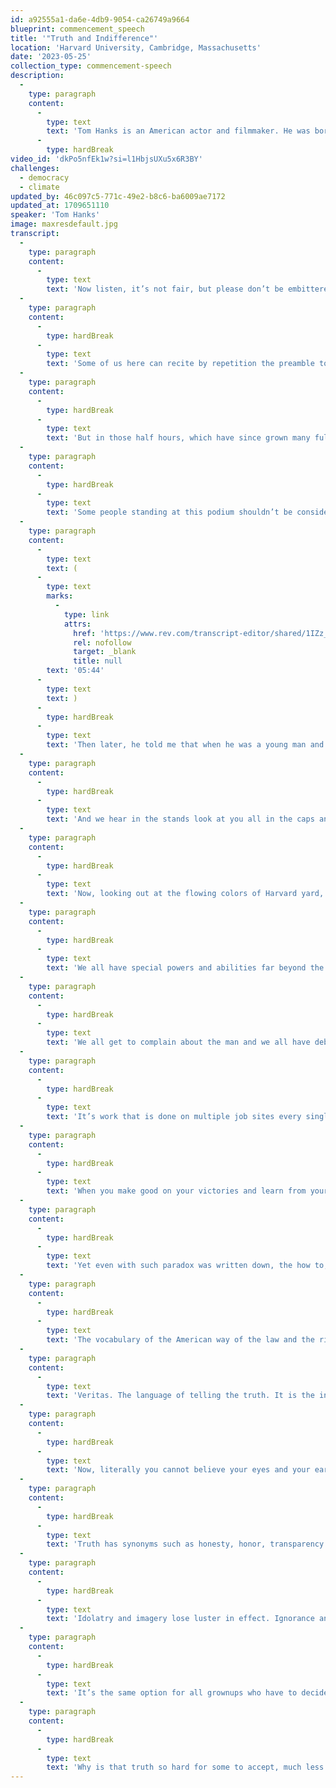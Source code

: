 ```yaml
---
id: a92555a1-da6e-4db9-9054-ca26749a9664
blueprint: commencement_speech
title: '"Truth and Indifference"'
location: 'Harvard University, Cambridge, Massachusetts'
date: '2023-05-25'
collection_type: commencement-speech
description:
  -
    type: paragraph
    content:
      -
        type: text
        text: 'Tom Hanks is an American actor and filmmaker. He was born on July 9, 1956, in Concord, California. His mother worked in a hospital and was a distant relative of Abraham Lincoln. Hanks is known for his cheerful everyman persona and has starred in many popular films. He is also a big supporter of environmental causes, same-sex marriage, and alternative fuels.'
      -
        type: hardBreak
video_id: 'dkPo5nfEk1w?si=l1HbjsUXu5x6R3BY'
challenges:
  - democracy
  - climate
updated_by: 46c097c5-771c-49e2-b8c6-ba6009ae7172
updated_at: 1709651110
speaker: 'Tom Hanks'
image: maxresdefault.jpg
transcript:
  -
    type: paragraph
    content:
      -
        type: text
        text: 'Now listen, it’s not fair, but please don’t be embittered by this fact. Now without having done a lick of work, without having spent any time in class, without once walking into that library, in order to have anything to do with the graduating class of Harvard, it’s faculty or it’s a distinguished alumni, I make a damn good living playing someone who did. It’s the way of the world, kids. On behalf of all of us who studied for two years at Chabot Community College in Hayward, California, two semesters at California State University, Sacramento, and for 45 years at the School of Hard knocks earning a Bachelor of Arts degree in one damn thing after another, thank you. I don’t know much about Latin, I have no real passion for enzymes and public global policy is something I scan in the newspaper just before I do the Wordle. And yet here I am closing. Closing for Josiah, Palace and Vic. Thank you.'
  -
    type: paragraph
    content:
      -
        type: hardBreak
      -
        type: text
        text: 'Some of us here can recite by repetition the preamble to a television show we might have seen five days a week about a strange being from another planet, with powers and abilities far beyond those of mortal men. Superman, who disguised as a mild-mannered reporter for a great metropolitan newspaper … There were many metropolitan newspapers once, and some of them were great. Who could change the course of Mighty Rivers and Ben Steele with his bare hands, he was faster than a speeding bullet and he was more powerful than a locomotive and he was able to leap tall buildings at a single bound and those are very, very impressive superpowers, no? Well, what was most impressive about his powers was how he chose to wield them. Yeah, cats were saved from trees and evildoers were banished to the phantom zone and the innocent were rescued with reliable and assuring regularity.'
  -
    type: paragraph
    content:
      -
        type: hardBreak
      -
        type: text
        text: 'But in those half hours, which have since grown many full length films and multiverses and God, you kids see them all, was the ongoing struggle for not just the protection and safety of the world, but to the exposing of crooks and their lies to the light of day. Superman, you see, and his proxies of Wonder Woman and Captain America and Black Panther and the Black Widow and The Fantastic Four. My God, there’s a million of them. They are all enmeshed in that never-ending battle for truth, justice and the American way. And in such a struggle being a Superman is a plus. Even with his one lethal weakness, exposure to chunks of the wreckage of his home planet destroyed by its own hubris and apathy. But hey, there ain’t no Superman nor anyone else in his Justice League. There’s just us on this planet. Now, on occasions such as this, beware of certain orders who resort to using sage quotations from historical figures or the words of legends of literature and arts, the name-dropping of famous friends, as a claim to some wisdom or super ability.'
  -
    type: paragraph
    content:
      -
        type: hardBreak
      -
        type: text
        text: 'Some people standing at this podium shouldn’t be considered much more than lucky [inaudible 00:05:02] who are in the right place at the right time with the right goods in the right attitude. Or as a man named Marlon Brando once said to me, “Vic, would you pick up that name I just dropped?” “Marlon Brando, would you hold onto it till we’re done? Thank you. Give it back to me at the end. I’m going to need it back.” Yes, as a man named Marlon Brando once said to me on a message, he left on my telephone answering machine, “Tommy Handkerchief, this is Marlon Bran Flakes, calling you to ask where you are.”'
  -
    type: paragraph
    content:
      -
        type: text
        text: (
      -
        type: text
        marks:
          -
            type: link
            attrs:
              href: 'https://www.rev.com/transcript-editor/shared/1IZz_l-K-N61slVtKsRlHPoH7V1uVj2JOIxb9b1IBiBlc-R5HidOdsIpylFYoo7kS25NVtPjDOI9GHEb4zU6dlxvEiM?loadFrom=PastedDeeplink&ts=344.4'
              rel: nofollow
              target: _blank
              title: null
        text: '05:44'
      -
        type: text
        text: )
      -
        type: hardBreak
      -
        type: text
        text: 'Then later, he told me that when he was a young man and registered for the draft, he filled out the form for his name and age. But when it came to his race, he wrote “Human”. “But Tommy, what are we?” Oh, but human.” Yeah, we are. We are oh, but human. Now, as an armchair historian who reads non-fiction for pleasure, the books divine that there has never been a graduating class that has not faced the greatest challenges of all time. That come every spring, the maelstrom of history swirl so wildly that no matter the year or the era or the generation, there is always an atmospheric river of events that makes right now the hinge upon which our fate is turning.'
  -
    type: paragraph
    content:
      -
        type: hardBreak
      -
        type: text
        text: 'And we hear in the stands look at you all in the caps and the gowns and we hope, “Oh, at last help, is on the way.” Somewhere matriculating today is a man of iron, a woman of steel, a superhuman just in the nick of time. Now, this is not because we have failed in our duties or are completely spent. We have done some very super things over our generations. It’s because we are all in a cage match, mixed martial arts battle royale with agents of hubris, apathy, intolerance, and braying incompetence, the malevolent equals to imperial Stormtroopers, Lex Luthor and Loki, and we could all use a superhero right now.'
  -
    type: paragraph
    content:
      -
        type: hardBreak
      -
        type: text
        text: 'Now, looking out at the flowing colors of Harvard yard, the goofy big hands that clap, the balls that represent the world on which we live, the streamers and the [inaudible 00:08:09] and someone’s very big face rendered large out there amongst the … There she is. We see beings who are young in restless with energy and imagination, with righteousness and enlightenment and joy and compassion. And we celebrate your proclaimed wisdom and your worth ethic. We know no one is faster than a speeding bullet to our shame, every day to our shame. But we can still summon more power than a locomotive and we are able to leap tall buildings at a single bound if we have the right gizmo. We can change the course of mighty rivers if such a thing should be done, and we make machines that bend steel as easily as using our bare hands. And we know that to each other, we often seem like strange beings from another planet in habits and tastes and languages, with holidays and foods we eat and names of the days of the week all varying.'
  -
    type: paragraph
    content:
      -
        type: hardBreak
      -
        type: text
        text: 'We all have special powers and abilities far beyond the reach of other mortals. Some of us can repair a screen door with ease. Some of us can take care of a five-year-old kid and a toddler for 24 hours a day and never stop loving them. Some of us make sense of physics and economics and global policy. Some of us survive somehow on minimum earnings. Some of us graduate from colleges despite years of lockdowns and Zooms. Now these achievements are all stellar, even though yes, we are all but human. Still, we’d like to look up in the sky and see not a bird, not a plane, but well, someone who is young and strong and super who will fight the never ending battle for truth, for justice and for the American way. Someone who will take on that work. Now a kooky uncle once said to me, “We should all stay in school as long as we can because the moment we graduate, we have to work every day for the rest of our lives.” Now that uncle was a bit bitter, but he was not wrong.'
  -
    type: paragraph
    content:
      -
        type: hardBreak
      -
        type: text
        text: 'We all get to complain about the man and we all have debts we got to pay. And we’re all entitled to a day off to lay about. But the work that is called for that we must do has no expiration date. It is the construction of our more perfect union, and that job will never ever be completed. It’s one that requires rigorous attention, unfading wherewithal and all hands. The work is the keeping of the promises of our promised land, the practice of decency, the protection of freedom and the promotion of liberty for all with no exceptions. And man, that takes on a lot of work.'
  -
    type: paragraph
    content:
      -
        type: hardBreak
      -
        type: text
        text: 'It’s work that is done on multiple job sites every single day, and you can call each of them the battle for truth, justice and the American way. Yes, the American way. The American way is exampled in both plain sight and in subtle attitude. It’s in moments of routine exchange and in broad expectations. It’s in places of historic weight and import and in the small spaces in which we all stand. The American way could be exampled, would you respect the law and the rights of all? Because if you don’t, who will? When your food is brought to you, will you thank the server? Because if you don’t, who will? Would you pick up the litter that has missed the recycling bin? Because if you don’t, who will? When you vote your conscience and make sure your neighbor has the opportunity to do the same with theirs, because if you don’t, who will?'
  -
    type: paragraph
    content:
      -
        type: hardBreak
      -
        type: text
        text: 'When you make good on your victories and learn from your losses because both are the results of proud and noble efforts, if you don’t, who will? The American way was first proposed not far from here, when subjects of the king demanded more control over their lives than that dictated by someone else’s definition of providence. At the same time, women had no legal re-courses. An entire segment of the population had been taken from their homeland and slaved to work as chattel regardless of their age. And the original inhabitants of this continent from sea to shining sea, the only ones who carried the DNA of America were considered subhuman.'
  -
    type: paragraph
    content:
      -
        type: hardBreak
      -
        type: text
        text: 'Yet even with such paradox was written down, the how to, how to establish justice, ensure domestic tranquility, provide for the common defense, promote the general welfare and secure those blessings of liberty for ourselves and our posterity, no matter as time and conflict and the institutions of our democracy would determine, our gender, our race, our creed, our color, our chosen deities, or who we love. For it is our manifest destiny to pursue our own happiness. All of us, no exceptions, are entitled to the inalienable rights of liberty and freedom because we live in the United States of America.'
  -
    type: paragraph
    content:
      -
        type: hardBreak
      -
        type: text
        text: 'The vocabulary of the American way of the law and the rights we share is some part philosophical musing, some part answering a question with a question, some part trying to [inaudible 00:14:49] us all over with your knowledge of a Latin. Some part answering the question with a question, and the rest is all practical. It’s even physical and it’s certainly tangible. It’s the language of telling the truth. What is truth again in Latin?'
  -
    type: paragraph
    content:
      -
        type: text
        text: 'Veritas. The language of telling the truth. It is the in the vision quest for truth that we look to you newly incorporated members of the Justice League of Avengers to come to the rescue. For the truth to some is no longer empirical. It’s no longer based on data nor common sense, nor even common decency. Telling the truth is no longer the benchmark for public service. It’s no longer the [inaudible 00:15:42] to our fears or the guide to our actions. Truth is now considered malleable by opinion and by zero-sum endgames. Imagery is manufactured with audacity and with purpose to achieve the primal task of marring the truth with mock logic, to achieve with fake expertise, with false sincerity, with phrases like, “I’m just saying. Well, I’m just asking. I’m just wondering.”'
  -
    type: paragraph
    content:
      -
        type: hardBreak
      -
        type: text
        text: 'Now, literally you cannot believe your eyes and your ears will help others lie to you. Someone will report the world to you exactly as you wish it were full of alternative facts, of conjured narrative meant to buttress the status quo and deny its offenses or rejig the rules and muddy the playing field, depending on where one is on the food chain and the moral spectrum. The American way can be demonstrated without ceasing as a perpetual prayer by every big shot in any plain Jane or Joe Blow. Justice can be an everyday pursuit case by case, with both lightning speed and the slow inevitable effect of gravity. Truth though Lord, truth. Truth feeds up in the high country as elusive as serenity, yet as certain as the North Star and the Southern Cross. Truth is mined at the intersections of our chosen behaviors and our fixed habits in our personal boundaries.'
  -
    type: paragraph
    content:
      -
        type: hardBreak
      -
        type: text
        text: 'Truth has synonyms such as honesty, honor, transparency. And yet, the common practice of so many is to play fast and loose with those very words, to create enemies, to claim victimhood, to raise the mediocre into merit and to make cloudy a vista that is actually crystal clear. Likewise, truth has opposites. Omission. You don’t need to know that. Distraction. That’s not the real story, this is. Opinion. Masquerading as clairvoyance. “Oh, here’s what is going to happen.” And influence pedaling. A lot of people are saying truth too has a nemesis equal to any colored kryptonite. That lack of feral hound is never too far off the path in the weeds and in the shadows, lying in wait for the lethal opportunity to bring truth down. And that beast is indifference, which will make moot all the permanence found in truth. Indifference will rust away the promise of our promised land. Propaganda and bald face lies will erode over time.'
  -
    type: paragraph
    content:
      -
        type: hardBreak
      -
        type: text
        text: 'Idolatry and imagery lose luster in effect. Ignorance and intolerance can be replaced by experience in the wink of an eye, but indifference will narrow the vision of America’s people and make dim the light of Lady Liberty’s symbolic torch. Indifference make citizens into indentured servants held in labor by the despots and tyrants whose default setting is cynicism, who outlawed dissent and banned art and dialogue and books. Who grab power any way they can enabled by the subterfuge of their co-conspirators, rewarding their rationale of the complicit, and surging into the vacuum caused by the indifference of a people who have been made weary by struggle, so weary that they lose hope and are left to yearn to be saved by the fiction of superheroes. Every day, every year, and for every graduating class, there is a choice to be made.'
  -
    type: paragraph
    content:
      -
        type: hardBreak
      -
        type: text
        text: 'It’s the same option for all grownups who have to decide to be one of three types of Americans, those who embrace liberty and freedom for all, those who won’t, or those who are indifferent. Only the first do the work of creating a more perfect union and nation indivisible. The others get in the way. And the never ending battle you have all officially joined as of today, the difference is in how truly you believe and in how vociferously you promote, and how tightly you hold to the truth that is self-evident, that of course we are all created equally yet differently. And of course, we are all in this together. If we do the work, justice and the American way are within our grasp, no matter our gender, our faith, our station, our heritage or genetic makeup, the shade and hue of our flesh, or the continental birthplace of our ancestors.'
  -
    type: paragraph
    content:
      -
        type: hardBreak
      -
        type: text
        text: 'Why is that truth so hard for some to accept, much less respect? If you live in the United States of America, the responsibility is yours, ours. The effort is optional, but the truth. The truth is sacred, unalterable, chiseled into the stone of the foundation of our republic. All of us, none of us are super. We are the Americans. Liberty and justice is for us all because yes, we have specific names and we have lived every year of our ages. But when it comes to race, we are all uniquely, magnificently, simply human, or so said Marlon Brando to Tommy Tommy Handkerchief, “May goodness and mercy follow you all the days, all the days of your lives.” God speed. Congratulations.'
---
```

